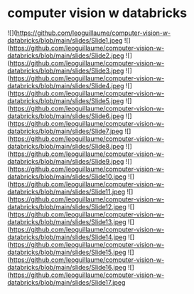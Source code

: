 # computer vision w databricks
![](https://github.com/leoguillaume/computer-vision-w-databricks/blob/main/slides/Slide1.jpeg
![](https://github.com/leoguillaume/computer-vision-w-databricks/blob/main/slides/Slide2.jpeg
![](https://github.com/leoguillaume/computer-vision-w-databricks/blob/main/slides/Slide3.jpeg
![](https://github.com/leoguillaume/computer-vision-w-databricks/blob/main/slides/Slide4.jpeg
![](https://github.com/leoguillaume/computer-vision-w-databricks/blob/main/slides/Slide5.jpeg
![](https://github.com/leoguillaume/computer-vision-w-databricks/blob/main/slides/Slide6.jpeg
![](https://github.com/leoguillaume/computer-vision-w-databricks/blob/main/slides/Slide7.jpeg
![](https://github.com/leoguillaume/computer-vision-w-databricks/blob/main/slides/Slide8.jpeg
![](https://github.com/leoguillaume/computer-vision-w-databricks/blob/main/slides/Slide9.jpeg
![](https://github.com/leoguillaume/computer-vision-w-databricks/blob/main/slides/Slide10.jpeg
![](https://github.com/leoguillaume/computer-vision-w-databricks/blob/main/slides/Slide11.jpeg
![](https://github.com/leoguillaume/computer-vision-w-databricks/blob/main/slides/Slide12.jpeg
![](https://github.com/leoguillaume/computer-vision-w-databricks/blob/main/slides/Slide13.jpeg
![](https://github.com/leoguillaume/computer-vision-w-databricks/blob/main/slides/Slide14.jpeg
![](https://github.com/leoguillaume/computer-vision-w-databricks/blob/main/slides/Slide15.jpeg
![](https://github.com/leoguillaume/computer-vision-w-databricks/blob/main/slides/Slide16.jpeg
![](https://github.com/leoguillaume/computer-vision-w-databricks/blob/main/slides/Slide17.jpeg
